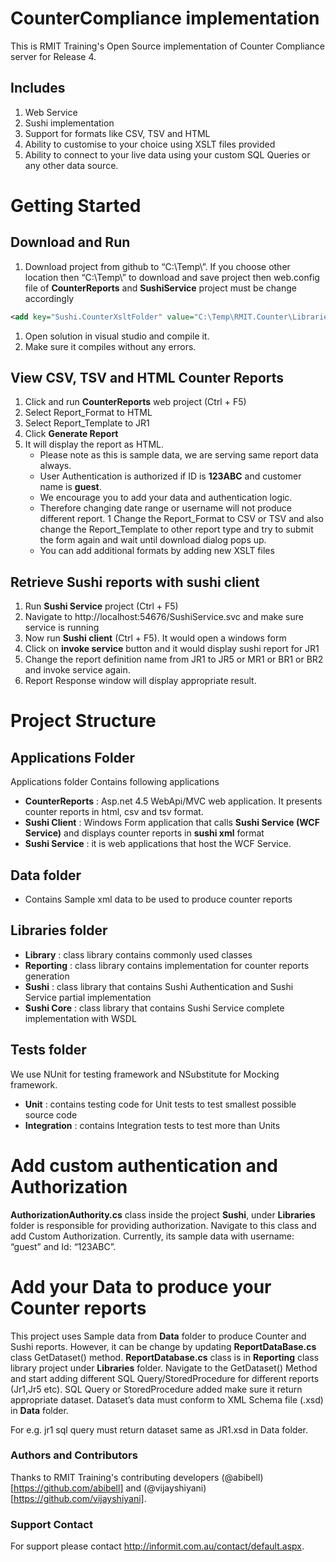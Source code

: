 # CounterCompliance implementation
This is RMIT Training's Open Source implementation of Counter Compliance server for Release 4.

## Includes
1. Web Service
1. Sushi implementation
1. Support for formats like CSV, TSV and HTML
1. Ability to customise to your choice using XSLT files provided
1. Ability to connect to your live data using your custom SQL Queries or any other data source.

# Getting Started

## Download and Run
1. Download project from github to “C:\Temp\”. If you choose other location then “C:\Temp\” to download and save project then web.config file of **CounterReports** and **SushiService** project must be change accordingly
```xml
<add key="Sushi.CounterXsltFolder" value="C:\Temp\RMIT.Counter\Libraries\Reporting\Reports\Xslt" />
```
1. Open solution in visual studio and compile it.
1. Make sure it compiles without any errors.

## View CSV, TSV and HTML Counter Reports
1. Click and run **CounterReports** web project (Ctrl + F5)
1. Select Report_Format to HTML
1. Select Report_Template to JR1
1. Click **Generate Report**
1. It will display the report as HTML.
    * Please note as this is sample data, we are serving same report data always.
    * User Authentication is authorized if ID is **123ABC** and customer name is **guest**.
    * We encourage you to add your data and authentication logic.
    * Therefore changing date range or username will not produce different report.
1 Change the Report_Format to CSV or TSV and also change the Report_Template to other report type and try to submit the form again and wait until download dialog pops up.
    * You can add additional formats by adding new XSLT files

## Retrieve Sushi reports with sushi client
1. Run **Sushi Service** project (Ctrl + F5)
1. Navigate to http://localhost:54676/SushiService.svc and make sure service is running
1. Now run **Sushi client** (Ctrl + F5). It would open a windows form
1. Click on **invoke service** button and it would display sushi report for JR1
1. Change the report definition name from JR1 to JR5 or MR1 or BR1 or BR2 and invoke service again.
1. Report Response window will display appropriate result.

# Project Structure
## Applications Folder
Applications folder Contains following applications
* **CounterReports** :  Asp.net 4.5 WebApi/MVC web application. It presents counter reports in html, csv and tsv format. 
* **Sushi Client** : Windows Form application that calls **Sushi Service (WCF Service)** and displays counter reports in **sushi xml** format
* **Sushi Service** : it is web applications that host the WCF Service.

## Data folder
* Contains Sample xml data to be used to produce counter reports

## Libraries folder
* **Library** :  class library contains commonly used classes 
* **Reporting** : class library contains implementation for counter reports generation
* **Sushi** : class library that contains Sushi Authentication and Sushi Service partial implementation
* **Sushi Core** : class library that contains Sushi Service complete implementation with WSDL

## Tests folder
We use NUnit for testing framework and NSubstitute for Mocking framework.
* **Unit** : contains testing code for Unit tests to test smallest possible source code
* **Integration** : contains Integration tests to test more than Units

# Add custom authentication and Authorization
**AuthorizationAuthority.cs** class inside the project **Sushi**, under **Libraries** folder is responsible for providing authorization.  Navigate to this class and add Custom Authorization. Currently, its sample data with username: “guest” and Id: “123ABC”.

# Add your Data to produce your Counter reports 
This project uses Sample data from **Data** folder to produce Counter and Sushi reports. However, it can be change by updating **ReportDataBase.cs** class GetDataset() method. **ReportDatabase.cs** class is in **Reporting** class library project under **Libraries** folder. Navigate to the GetDataset() Method and start adding different SQL Query/StoredProcedure for different reports (Jr1,Jr5 etc). SQL Query or StoredProcedure added make sure it return appropriate dataset. Dataset’s data must conform to XML Schema file (.xsd) in **Data** folder.

For e.g. jr1 sql query must return dataset same as JR1.xsd in Data folder.

### Authors and Contributors
Thanks to RMIT Training's contributing developers (@abibell)[https://github.com/abibell] and (@vijayshiyani)[https://github.com/vijayshiyani].

### Support Contact
For support please contact http://informit.com.au/contact/default.aspx.
